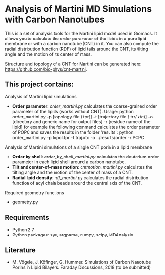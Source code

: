 # Analysis of Martini MD Simulations with Carbon Nanotubes

This is a set of analysis tools for the Martini lipid model used in Gromacs. It allows you to calculate the order parameter of the lipids in a pure lipid membrane or with a carbon nanotube (CNT) in it. You can also compute the radial distribution function (RDF) of lipid tails around the CNT, its tilting angle and the motion of its center of mass.

Structure and topology of a CNT for Martini can be generated here: https://github.com/bio-phys/cnt-martini.

## This project contains:

Analysis of Martini lipid simulations
 - **Order parameter**: *order_martini.py* 
 calculates the coarse-grained order parameter of the lipids (works without CNT).
 Usage:
     python order_martini.py -p [topology file (.tpr)] -t [trajectory file (.trr/.xtc)] -o [directory and generic name for output files] -r [residue name of the lipid]
for example the following command calculates the order parameter of POPC and saves the results in the folder 'results':
    python order_martini.py -p topol.tpr -t traj.xtc -o ../results/order -r POPC

Analysis of Martini simulations of a single CNT porin in a lipid membrane
 - **Order by shell**: *order_by_shell_martini.py* 
 calculates the deuterium order parameter in each lipid shell around a carbon nanotube.
 - **Tilt and center-of-mass motion**: *cntmotion_martini.py* 
 calculates the tilting angle and the motion of the center of mass of a CNT.
 - **Radial lipid density**: *rdf_martini.py* 
 calculates the radial distribution function of acyl chain beads around the central axis of the CNT.

Required geometry functions
 - geometry.py

## Requirements
 - Python 2.7
 - Python packages: sys, argparse, numpy, scipy, MDAnalysis

## Literature
 - M. Vögele, J. Köfinger, G. Hummer: 
Simulations of Carbon Nanotube Porins in Lipid Bilayers.
Faraday Discussions, 2018 (to be submitted)
